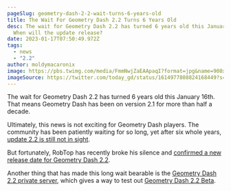 ```yaml
---
pageSlug: geometry-dash-2-2-wait-turns-6-years-old
title: The Wait For Geometry Dash 2.2 Turns 6 Years Old
desc: The wait for Geometry Dash 2.2 has turned 6 years old this January 16th.
  When will the update release?
date: 2023-01-17T07:50:49.972Z
tags:
  - news
  - "2.2"
author: moldymacaronix
image: https://pbs.twimg.com/media/FmmNwjZaEAApaqI?format=jpg&name=900x900
imageSource: https://twitter.com/today_gd/status/1614977808824168449?s=61&t=qsyVjmVRO7U20la1uSoJFA
---
```

The wait for Geometry Dash 2.2 has turned 6 years old this January 16th. That means Geometry Dash has been on version 2.1 for more than half a decade.

Ultimately, this news is not exciting for Geometry Dash players. The community has been patiently waiting for so long, yet after six whole years, [update 2.2 is still not in sight](/categories/2.2/).

But fortunately, RobTop has recently broke his silence and [confirmed a new release date for Geometry Dash 2.2](/posts/geometry-dash-2-2-release-date-confirmed-2023/).

Another thing that has made this long wait bearable is the [Geometry Dash 2.2 private server](/posts/geometry-dash-2-2-private-server-download-install/), which gives a way to test out [Geometry Dash 2.2 Beta](/posts/geometry-dash-2-2-beta-what-is-it/).